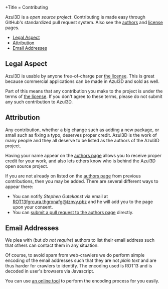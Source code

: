 +Title = Contributing

Azul3D is a _open source project_. Contributing is made easy through GitHub's standardized pull request system. Also see the [authors](/doc/authors.html) and [license](/doc/license.html) pages.

- [Legal Aspect](#legal-aspect)
- [Attribution](#attribution)
- [Email Addresses](#email-addresses)

## Legal Aspect

Azul3D is usable by anyone free-of-charge per [the license](https://azul3d.org/doc/license.html). This is great because commercial applications can be made in Azul3D and sold as well.

Part of this means that any contribution you make to the project is under the terms of [the license](https://azul3d.org/doc/license.html). If you don't agree to these terms, please do not submit any such contribution to Azul3D.

## Attribution

Any contribution, whether a big change such as adding a new package, or small such as fixing a typo, deserves proper credit. Azul3D is the work of many people and they all deserve to be listed as the authors of the Azul3D project.

Having your name appear on the [authors page](/doc/authors.html) allows you to receive proper credit for your work, and also lets others know who is behind the Azul3D open source project.

If you are not already on listed on the [authors page](/doc/authors.html) from previous contributions, then you may be added. There are several different ways to appear there:

- You can notify _Stephen Gutekanst_ via email at <ROT13fgrcura.thgrxnafg@tznvy.pbz> and he will add you to the page upon your consent.
- You can [submit a pull request to the authors page](https://github.com/azul3d/website/blob/master/pages/doc/authors.md) directly.

## Email Addresses

We plea with (but _do not require_) authors to list their email address such that others can contact them in any situation.

Of course, to avoid spam from web-crawlers we do perform simple encoding of the email addresses such that they are not _plain text_ and are thus harder for crawlers to identify. The encoding used is ROT13 and is decoded in user's browsers via Javascript.

You can use [an online tool](http://www.rot13.com/index.php) to perform the encoding process for you easily.

